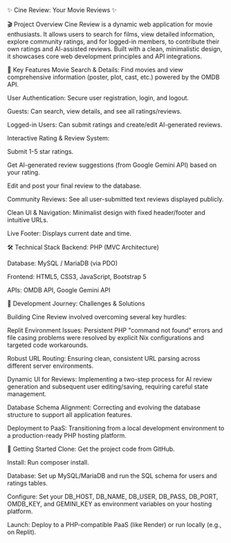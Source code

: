 ✨ Cine Review: Your Movie Reviews ✨


🎬 Project Overview
Cine Review is a dynamic web application for movie enthusiasts. It allows users to search for films, view detailed information, explore community ratings, and for logged-in members, to contribute their own ratings and AI-assisted reviews. Built with a clean, minimalistic design, it showcases core web development principles and API integrations.


🌟 Key Features
Movie Search & Details: Find movies and view comprehensive information (poster, plot, cast, etc.) powered by the OMDB API.

User Authentication: Secure user registration, login, and logout.

Guests: Can search, view details, and see all ratings/reviews.

Logged-in Users: Can submit ratings and create/edit AI-generated reviews.


Interactive Rating & Review System:

Submit 1-5 star ratings.

Get AI-generated review suggestions (from Google Gemini API) based on your rating.

Edit and post your final review to the database.


Community Reviews: See all user-submitted text reviews displayed publicly.

Clean UI & Navigation: Minimalist design with fixed header/footer and intuitive URLs.

Live Footer: Displays current date and time.



🛠️ Technical Stack
Backend: PHP (MVC Architecture)

Database: MySQL / MariaDB (via PDO)

Frontend: HTML5, CSS3, JavaScript, Bootstrap 5

APIs: OMDB API, Google Gemini API



🚧 Development Journey: Challenges & Solutions

Building Cine Review involved overcoming several key hurdles:

Replit Environment Issues: Persistent PHP "command not found" errors and file casing problems were resolved by explicit Nix configurations and targeted code workarounds.

Robust URL Routing: Ensuring clean, consistent URL parsing across different server environments.

Dynamic UI for Reviews: Implementing a two-step process for AI review generation and subsequent user editing/saving, requiring careful state management.

Database Schema Alignment: Correcting and evolving the database structure to support all application features.

Deployment to PaaS: Transitioning from a local development environment to a production-ready PHP hosting platform.



🚀 Getting Started
Clone: Get the project code from GitHub.

Install: Run composer install.

Database: Set up MySQL/MariaDB and run the SQL schema for users and ratings tables.

Configure: Set your DB_HOST, DB_NAME, DB_USER, DB_PASS, DB_PORT, OMDB_KEY, and GEMINI_KEY as environment variables on your hosting platform.

Launch: Deploy to a PHP-compatible PaaS (like Render) or run locally (e.g., on Replit).
